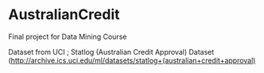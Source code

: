 # AustralianCredit
Final project for Data Mining Course


Dataset from UCI ; Statlog (Australian Credit Approval) Dataset
(http://archive.ics.uci.edu/ml/datasets/statlog+(australian+credit+approval)

